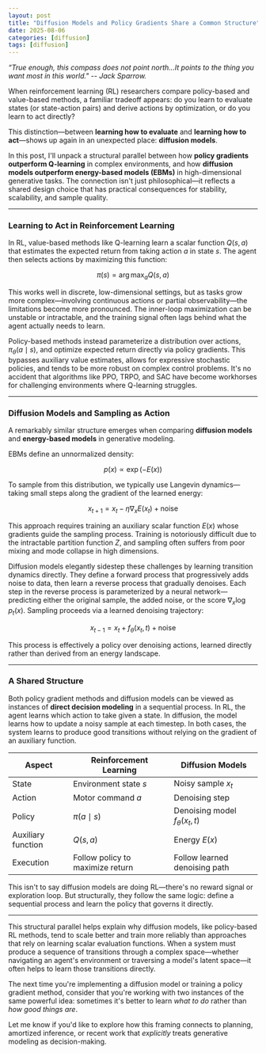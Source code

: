 ```yaml
---
layout: post
title: "Diffusion Models and Policy Gradients Share a Common Structure"
date: 2025-08-06
categories: [diffusion]
tags: [diffusion]
---
```


*“True enough, this compass does not point north...It points to the thing you want most in this world." -- Jack Sparrow.*

When reinforcement learning (RL) researchers compare policy-based and value-based methods, a familiar tradeoff appears: do you learn to evaluate states (or state-action pairs) and derive actions by optimization, or do you learn to act directly?

This distinction—between **learning how to evaluate** and **learning how to act**—shows up again in an unexpected place: **diffusion models**.

In this post, I'll unpack a structural parallel between how **policy gradients outperform Q-learning** in complex environments, and how **diffusion models outperform energy-based models (EBMs)** in high-dimensional generative tasks. The connection isn't just philosophical—it reflects a shared design choice that has practical consequences for stability, scalability, and sample quality.

---

### Learning to Act in Reinforcement Learning

In RL, value-based methods like Q-learning learn a scalar function $Q(s, a)$ that estimates the expected return from taking action $a$ in state $s$. The agent then selects actions by maximizing this function:

$$
\pi(s) = \arg\max_a Q(s, a)
$$

This works well in discrete, low-dimensional settings, but as tasks grow more complex—involving continuous actions or partial observability—the limitations become more pronounced. The inner-loop maximization can be unstable or intractable, and the training signal often lags behind what the agent actually needs to learn.

Policy-based methods instead parameterize a distribution over actions, $\pi_\theta(a \mid s)$, and optimize expected return directly via policy gradients. This bypasses auxiliary value estimates, allows for expressive stochastic policies, and tends to be more robust on complex control problems. It's no accident that algorithms like PPO, TRPO, and SAC have become workhorses for challenging environments where Q-learning struggles.

---

### Diffusion Models and Sampling as Action

A remarkably similar structure emerges when comparing **diffusion models** and **energy-based models** in generative modeling.

EBMs define an unnormalized density:

$$
p(x) \propto \exp(-E(x))
$$

To sample from this distribution, we typically use Langevin dynamics—taking small steps along the gradient of the learned energy:

$$
x_{t+1} = x_t - \eta \nabla_x E(x_t) + \text{noise}
$$

This approach requires training an auxiliary scalar function $E(x)$ whose gradients guide the sampling process. Training is notoriously difficult due to the intractable partition function $Z$, and sampling often suffers from poor mixing and mode collapse in high dimensions.

Diffusion models elegantly sidestep these challenges by learning transition dynamics directly. They define a forward process that progressively adds noise to data, then learn a reverse process that gradually denoises. Each step in the reverse process is parameterized by a neural network—predicting either the original sample, the added noise, or the score $\nabla_x \log p_t(x)$. Sampling proceeds via a learned denoising trajectory:

$$
x_{t-1} = x_t + f_\theta(x_t, t) + \text{noise}
$$

This process is effectively a policy over denoising actions, learned directly rather than derived from an energy landscape.

---

### A Shared Structure

Both policy gradient methods and diffusion models can be viewed as instances of **direct decision modeling** in a sequential process. In RL, the agent learns which action to take given a state. In diffusion, the model learns how to update a noisy sample at each timestep. In both cases, the system learns to produce good transitions without relying on the gradient of an auxiliary function.

| Aspect             | Reinforcement Learning           | Diffusion Models                   |
| ------------------ | -------------------------------- | ---------------------------------- |
| State              | Environment state $s$            | Noisy sample $x_t$                 |
| Action             | Motor command $a$                | Denoising step                     |
| Policy             | $\pi(a \mid s)$                  | Denoising model $f_\theta(x_t, t)$ |
| Auxiliary function | $Q(s, a)$                        | Energy $E(x)$                      |
| Execution          | Follow policy to maximize return | Follow learned denoising path      |

This isn't to say diffusion models are doing RL—there's no reward signal or exploration loop. But structurally, they follow the same logic: define a sequential process and learn the policy that governs it directly.

---


This structural parallel helps explain why diffusion models, like policy-based RL methods, tend to scale better and train more reliably than approaches that rely on learning scalar evaluation functions. When a system must produce a sequence of transitions through a complex space—whether navigating an agent's environment or traversing a model's latent space—it often helps to learn those transitions directly.

The next time you're implementing a diffusion model or training a policy gradient method, consider that you're working with two instances of the same powerful idea: sometimes it's better to learn *what to do* rather than *how good things are*.

Let me know if you'd like to explore how this framing connects to planning, amortized inference, or recent work that *explicitly* treats generative modeling as decision-making.